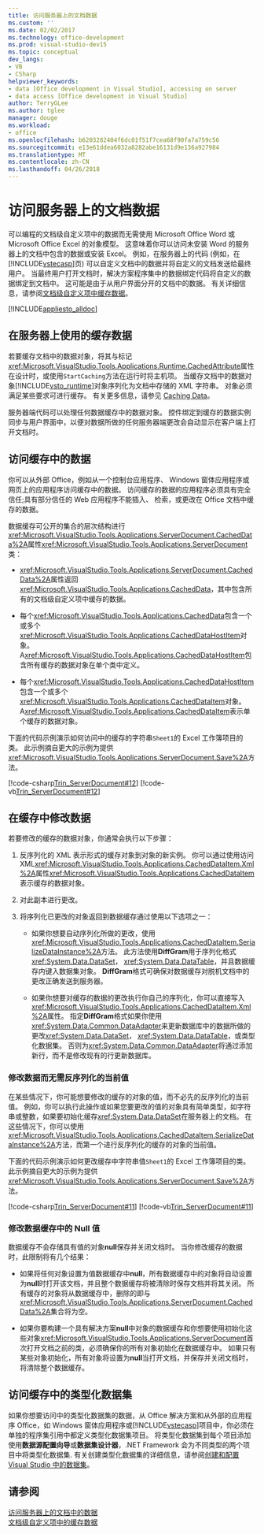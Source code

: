 ```yaml
---
title: 访问服务器上的文档数据
ms.custom: ''
ms.date: 02/02/2017
ms.technology: office-development
ms.prod: visual-studio-dev15
ms.topic: conceptual
dev_langs:
- VB
- CSharp
helpviewer_keywords:
- data [Office development in Visual Studio], accessing on server
- data access [Office development in Visual Studio]
author: TerryGLee
ms.author: tglee
manager: douge
ms.workload:
- office
ms.openlocfilehash: b6203282404f6dc01f51f7cea68f90fa7a759c56
ms.sourcegitcommit: e13e61ddea6032a8282abe16131d9e136a927984
ms.translationtype: MT
ms.contentlocale: zh-CN
ms.lasthandoff: 04/26/2018
---
```

# <a name="accessing-data-in-documents-on-the-server"></a>访问服务器上的文档数据
  可以编程的文档级自定义项中的数据而无需使用 Microsoft Office Word 或 Microsoft Office Excel 的对象模型。 这意味着你可以访问未安装 Word 的服务器上的文档中包含的数据或安装 Excel。 例如，在服务器上的代码 (例如，在[!INCLUDE[vstecasp](../sharepoint/includes/vstecasp-md.md)]页) 可以自定义文档中的数据并将自定义的文档发送给最终用户。 当最终用户打开文档时，解决方案程序集中的数据绑定代码将自定义的数据绑定到文档中。 这可能是由于从用户界面分开的文档中的数据。 有关详细信息，请参阅[文档级自定义项中缓存数据](../vsto/cached-data-in-document-level-customizations.md)。  

 [!INCLUDE[appliesto_alldoc](../vsto/includes/appliesto-alldoc-md.md)]  

## <a name="caching-data-for-use-on-a-server"></a>在服务器上使用的缓存数据  
 若要缓存文档中的数据对象，将其与标记<xref:Microsoft.VisualStudio.Tools.Applications.Runtime.CachedAttribute>属性在设计时，或使用`StartCaching`方法在运行时将主机项。 当缓存文档中的数据对象[!INCLUDE[vsto_runtime](../vsto/includes/vsto-runtime-md.md)]对象序列化为文档中存储的 XML 字符串。 对象必须满足某些要求可进行缓存。 有关更多信息，请参见 [Caching Data](../vsto/caching-data.md)。  

 服务器端代码可以处理任何数据缓存中的数据对象。 控件绑定到缓存的数据实例同步与用户界面中，以便对数据所做的任何服务器端更改会自动显示在客户端上打开文档时。  

## <a name="accessing-data-in-the-cache"></a>访问缓存中的数据  
 你可以从外部 Office，例如从一个控制台应用程序、 Windows 窗体应用程序或网页上的应用程序访问缓存中的数据。 访问缓存的数据的应用程序必须具有完全信任;具有部分信任的 Web 应用程序不能插入、 检索，或更改在 Office 文档中缓存的数据。  

 数据缓存可公开的集合的层次结构进行<xref:Microsoft.VisualStudio.Tools.Applications.ServerDocument.CachedData%2A>属性<xref:Microsoft.VisualStudio.Tools.Applications.ServerDocument>类：  

-   <xref:Microsoft.VisualStudio.Tools.Applications.ServerDocument.CachedData%2A>属性返回<xref:Microsoft.VisualStudio.Tools.Applications.CachedData>，其中包含所有的文档级自定义项中缓存的数据。  

-   每个<xref:Microsoft.VisualStudio.Tools.Applications.CachedData>包含一个或多个<xref:Microsoft.VisualStudio.Tools.Applications.CachedDataHostItem>对象。 A<xref:Microsoft.VisualStudio.Tools.Applications.CachedDataHostItem>包含所有缓存的数据对象在单个类中定义。  

-   每个<xref:Microsoft.VisualStudio.Tools.Applications.CachedDataHostItem>包含一个或多个<xref:Microsoft.VisualStudio.Tools.Applications.CachedDataItem>对象。 A<xref:Microsoft.VisualStudio.Tools.Applications.CachedDataItem>表示单个缓存的数据对象。  

 下面的代码示例演示如何访问中的缓存的字符串`Sheet1`的 Excel 工作簿项目的类。 此示例摘自更大的示例为提供<xref:Microsoft.VisualStudio.Tools.Applications.ServerDocument.Save%2A>方法。  

 [!code-csharp[Trin_ServerDocument#12](../vsto/codesnippet/CSharp/Trin_ServerDocument/Form1.cs#12)]
 [!code-vb[Trin_ServerDocument#12](../vsto/codesnippet/VisualBasic/Trin_ServerDocument/Form1.vb#12)]  

## <a name="modifying-data-in-the-cache"></a>在缓存中修改数据  
 若要修改的缓存的数据对象，你通常会执行以下步骤：  

1.  反序列化的 XML 表示形式的缓存对象到对象的新实例。 你可以通过使用访问 XML<xref:Microsoft.VisualStudio.Tools.Applications.CachedDataItem.Xml%2A>属性<xref:Microsoft.VisualStudio.Tools.Applications.CachedDataItem>表示缓存的数据对象。  

2.  对此副本进行更改。  

3.  将序列化已更改的对象返回到数据缓存通过使用以下选项之一：  

    -   如果你想要自动序列化所做的更改，使用<xref:Microsoft.VisualStudio.Tools.Applications.CachedDataItem.SerializeDataInstance%2A>方法。 此方法使用**DiffGram**用于序列化格式<xref:System.Data.DataSet>， <xref:System.Data.DataTable>，并且数据缓存内键入数据集对象。 **DiffGram**格式可确保对数据缓存对脱机文档中的更改正确发送到服务器。  

    -   如果你想要对缓存的数据的更改执行你自己的序列化，你可以直接写入<xref:Microsoft.VisualStudio.Tools.Applications.CachedDataItem.Xml%2A>属性。 指定**DiffGram**格式如果你使用<xref:System.Data.Common.DataAdapter>来更新数据库中的数据所做的更改<xref:System.Data.DataSet>， <xref:System.Data.DataTable>，或类型化数据集。 否则为<xref:System.Data.Common.DataAdapter>将通过添加新行，而不是修改现有的行更新数据库。  

### <a name="modifying-data-without-deserializing-the-current-value"></a>修改数据而无需反序列化的当前值  
 在某些情况下，你可能想要修改的缓存的对象的值，而不必先的反序列化的当前值。 例如，你可以执行此操作或如果您要更改的值的对象具有简单类型，如字符串或整数，如果要初始化缓存<xref:System.Data.DataSet>在服务器上的文档。 在这些情况下，你可以使用<xref:Microsoft.VisualStudio.Tools.Applications.CachedDataItem.SerializeDataInstance%2A>方法，而第一个进行反序列化的缓存的对象的当前值。  

 下面的代码示例演示如何更改缓存中字符串值`Sheet1`的 Excel 工作簿项目的类。 此示例摘自更大的示例为提供<xref:Microsoft.VisualStudio.Tools.Applications.ServerDocument.Save%2A>方法。  

 [!code-csharp[Trin_ServerDocument#11](../vsto/codesnippet/CSharp/Trin_ServerDocument/Form1.cs#11)]
 [!code-vb[Trin_ServerDocument#11](../vsto/codesnippet/VisualBasic/Trin_ServerDocument/Form1.vb#11)]  

### <a name="modifying-null-values-in-the-data-cache"></a>修改数据缓存中的 Null 值  
 数据缓存不会存储具有值的对象**null**保存并关闭文档时。 当你修改缓存的数据时，此限制将有几个结果：  

-   如果将任何对象设置为值数据缓存中**null**，所有数据缓存中的对象将自动设置为**null**时打开该文档，并且整个数据缓存将被清除时保存文档并将其关闭。 所有缓存的对象将从数据缓存中，删除的即与<xref:Microsoft.VisualStudio.Tools.Applications.ServerDocument.CachedData%2A>集合将为空。  

-   如果你要构建一个具有解决方案**null**中对象的数据缓存和你想要使用初始化这些对象<xref:Microsoft.VisualStudio.Tools.Applications.ServerDocument>首次打开文档之前的类，必须确保你的所有对象初始化在数据缓存中。 如果只有某些对象初始化，所有对象将设置为**null**当打开文档，并保存并关闭文档时，将清除整个数据缓存。  

## <a name="accessing-typed-datasets-in-the-cache"></a>访问缓存中的类型化数据集  
 如果你想要访问中的类型化数据集的数据，从 Office 解决方案和从外部的应用程序 Office，如 Windows 窗体应用程序或[!INCLUDE[vstecasp](../sharepoint/includes/vstecasp-md.md)]项目中，你必须在单独的程序集引用中都定义类型化数据集项目。 将类型化数据集到每个项目添加使用**数据源配置向导**或**数据集设计器**，.NET Framework 会为不同类型的两个项目中将类型化数据集. 有关创建类型化数据集的详细信息，请参阅[创建和配置 Visual Studio 中的数据集](/visualstudio/data-tools/create-and-configure-datasets-in-visual-studio)。  

## <a name="see-also"></a>请参阅  
 [访问服务器上的文档中的数据](../vsto/accessing-data-in-documents-on-the-server.md)   
 [文档级自定义项中的缓存数据](../vsto/cached-data-in-document-level-customizations.md)  
